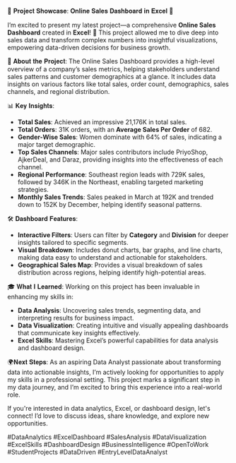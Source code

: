🚀 𝐏𝐫𝐨𝐣𝐞𝐜𝐭 𝐒𝐡𝐨𝐰𝐜𝐚𝐬𝐞: 𝐎𝐧𝐥𝐢𝐧𝐞 𝐒𝐚𝐥𝐞𝐬 𝐃𝐚𝐬𝐡𝐛𝐨𝐚𝐫𝐝 𝐢𝐧 𝐄𝐱𝐜𝐞𝐥 🚀

I’m excited to present my latest project—a comprehensive **Online Sales Dashboard** created in **Excel**! 🎉 This project allowed me to dive deep into sales data and transform complex numbers into insightful visualizations, empowering data-driven decisions for business growth.

🌟 𝐀𝐛𝐨𝐮𝐭 𝐭𝐡𝐞 𝐏𝐫𝐨𝐣𝐞𝐜𝐭:
The Online Sales Dashboard provides a high-level overview of a company’s sales metrics, helping stakeholders understand sales patterns and customer demographics at a glance. It includes data insights on various factors like total sales, order count, demographics, sales channels, and regional distribution.

📊 𝐊𝐞𝐲 𝐈𝐧𝐬𝐢𝐠𝐡𝐭𝐬:
- **Total Sales**: Achieved an impressive 21,176K in total sales.
- **Total Orders**: 31K orders, with an **Average Sales Per Order** of 682.
- **Gender-Wise Sales**: Women dominate with 64% of sales, indicating a major target demographic.
- **Top Sales Channels**: Major sales contributors include PriyoShop, AjkerDeal, and Daraz, providing insights into the effectiveness of each channel.
- **Regional Performance**: Southeast region leads with 729K sales, followed by 346K in the Northeast, enabling targeted marketing strategies.
- **Monthly Sales Trends**: Sales peaked in March at 192K and trended down to 152K by December, helping identify seasonal patterns.

🛠️ 𝐃𝐚𝐬𝐡𝐛𝐨𝐚𝐫𝐝 𝐅𝐞𝐚𝐭𝐮𝐫𝐞𝐬:
- **Interactive Filters**: Users can filter by **Category** and **Division** for deeper insights tailored to specific segments.
- **Visual Breakdown**: Includes donut charts, bar graphs, and line charts, making data easy to understand and actionable for stakeholders.
- **Geographical Sales Map**: Provides a visual breakdown of sales distribution across regions, helping identify high-potential areas.

🎓 𝐖𝐡𝐚𝐭 𝐈 𝐋𝐞𝐚𝐫𝐧𝐞𝐝:
Working on this project has been invaluable in enhancing my skills in:
- **Data Analysis**: Uncovering sales trends, segmenting data, and interpreting results for business impact.
- **Data Visualization**: Creating intuitive and visually appealing dashboards that communicate key insights effectively.
- **Excel Skills**: Mastering Excel’s powerful capabilities for data analysis and dashboard design.

🌍𝐍𝐞𝐱𝐭 𝐒𝐭𝐞𝐩𝐬:
As an aspiring Data Analyst passionate about transforming data into actionable insights, I’m actively looking for opportunities to apply my skills in a professional setting. This project marks a significant step in my data journey, and I’m excited to bring this experience into a real-world role.

If you're interested in data analytics, Excel, or dashboard design, let's connect! I’d love to discuss ideas, share knowledge, and explore new opportunities.

#DataAnalytics #ExcelDashboard #SalesAnalysis #DataVisualization #ExcelSkills #DashboardDesign #BusinessIntelligence #OpenToWork #StudentProjects #DataDriven #EntryLevelDataAnalyst
